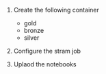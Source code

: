 
1. Create the following container
   - gold
   - bronze
   - silver
2. Configure the stram job

3. Uplaod the notebooks
